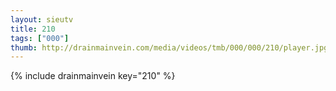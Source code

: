 ```yaml
--- 
layout: sieutv
title: 210
tags: ["000"]
thumb: http://drainmainvein.com/media/videos/tmb/000/000/210/player.jpg
---
```

{% include drainmainvein key="210" %} 

